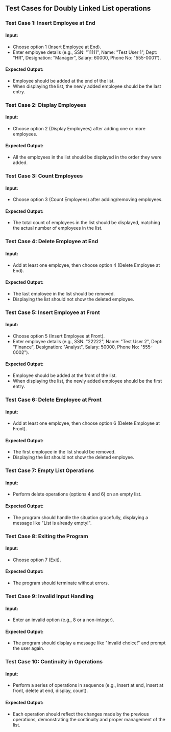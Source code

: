 ## Test Cases for Doubly Linked List operations
### Test Case 1: Insert Employee at End
#### Input:
- Choose option 1 (Insert Employee at End).
- Enter employee details (e.g., SSN: "11111", Name: "Test User 1", Dept: "HR", Designation: "Manager", Salary: 60000, Phone No: "555-0001").
#### Expected Output:
- Employee should be added at the end of the list.
- When displaying the list, the newly added employee should be the last entry.
### Test Case 2: Display Employees
#### Input:
- Choose option 2 (Display Employees) after adding one or more employees.
#### Expected Output:
- All the employees in the list should be displayed in the order they were added.
### Test Case 3: Count Employees
#### Input:
- Choose option 3 (Count Employees) after adding/removing employees.
#### Expected Output:
- The total count of employees in the list should be displayed, matching the actual number of employees in the list.
### Test Case 4: Delete Employee at End
#### Input:
- Add at least one employee, then choose option 4 (Delete Employee at End).
#### Expected Output:
- The last employee in the list should be removed.
- Displaying the list should not show the deleted employee.
### Test Case 5: Insert Employee at Front
#### Input:
- Choose option 5 (Insert Employee at Front).
- Enter employee details (e.g., SSN: "22222", Name: "Test User 2", Dept: "Finance", Designation: "Analyst", Salary: 50000, Phone No: "555-0002").
#### Expected Output:
- Employee should be added at the front of the list.
- When displaying the list, the newly added employee should be the first entry.
### Test Case 6: Delete Employee at Front
#### Input:
- Add at least one employee, then choose option 6 (Delete Employee at Front).
#### Expected Output:
- The first employee in the list should be removed.
- Displaying the list should not show the deleted employee.
### Test Case 7: Empty List Operations
#### Input:
- Perform delete operations (options 4 and 6) on an empty list.
#### Expected Output:
- The program should handle the situation gracefully, displaying a message like "List is already empty!".
### Test Case 8: Exiting the Program
#### Input:
- Choose option 7 (Exit).
#### Expected Output:
- The program should terminate without errors.
### Test Case 9: Invalid Input Handling
#### Input:
- Enter an invalid option (e.g., 8 or a non-integer).
#### Expected Output:
- The program should display a message like "Invalid choice!" and prompt the user again.
### Test Case 10: Continuity in Operations
#### Input:
- Perform a series of operations in sequence (e.g., insert at end, insert at front, delete at end, display, count).
#### Expected Output:
- Each operation should reflect the changes made by the previous operations, demonstrating the continuity and proper management of the list.
